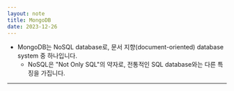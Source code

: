 ```yaml
---
layout: note
title: MongoDB
date: 2023-12-26
---
```




- MongoDB는 NoSQL database로, 문서 지향(document-oriented) database system 중 하나입니다.
    - NoSQL은 "Not Only SQL"의 약자로, 전통적인 SQL database와는 다른 특징을 가집니다.




---




<!-- 
## MongoDB의 특징


### 문서 지향 데이터 모델

- 몽고디비는 JSON과 비슷한 BSON(Binary JSON) 형식으로 데이터를 저장합니다.
- 이러한 문서 형식은 중첩된 데이터와 유연한 스키마를 지원하여 데이터의 복잡성을 감소시킵니다.


### Schema 없음 (Schema-less)

- 몽고디비는 스키마를 사전에 정의하지 않고도 데이터를 저장할 수 있습니다.
- 이는 애플리케이션이 데이터 구조를 동적으로 변경할 수 있게 해주어 개발자에게 유연성을 제공합니다.

   
### 인덱싱

- 몽고디비는 다양한 유형의 인덱스를 지원하여 검색 및 쿼리 성능을 향상시킬 수 있습니다.


### 분산 데이터베이스

- 몽고디비는 수평적 확장이 가능하며, 여러 서버에 데이터를 분산하여 저장하고 조회할 수 있습니다.


### 높은 가용성과 복구 기능

- 몽고디비는 데이터베이스 클러스터를 통해 높은 가용성을 제공하며, 장애가 발생한 경우 자동으로 복구됩니다.


### 강력한 쿼리 언어

- 몽고디비는 풍부한 쿼리 언어를 제공하여 복잡한 데이터 검색과 집계를 지원합니다. -->
